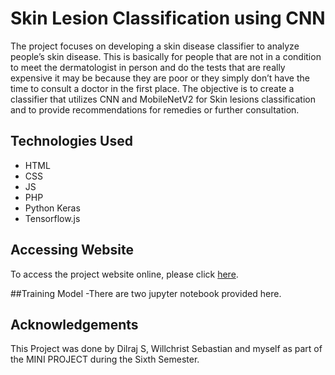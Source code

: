 # Skin Lesion Classification using CNN

The project focuses on developing a skin disease classifier to analyze people’s skin disease. This is basically for people that are not in a condition to meet the dermatologist in person and do the tests that are really expensive it may be because they are poor or they simply don’t have the time to consult a doctor in the first place. The objective is to create a classifier that utilizes CNN and MobileNetV2 for Skin lesions classification and to provide recommendations for remedies or further consultation.

## Technologies Used

- HTML
- CSS
- JS
- PHP
- Python Keras
- Tensorflow.js

## Accessing Website

To access the project website online, please click [here](http://fayezminiproject.atwebpages.com/index.php).

##Training Model
-There are two jupyter notebook provided here.

## Acknowledgements

This Project was done by Dilraj S, Willchrist Sebastian and myself as part of the MINI PROJECT during the Sixth Semester.
